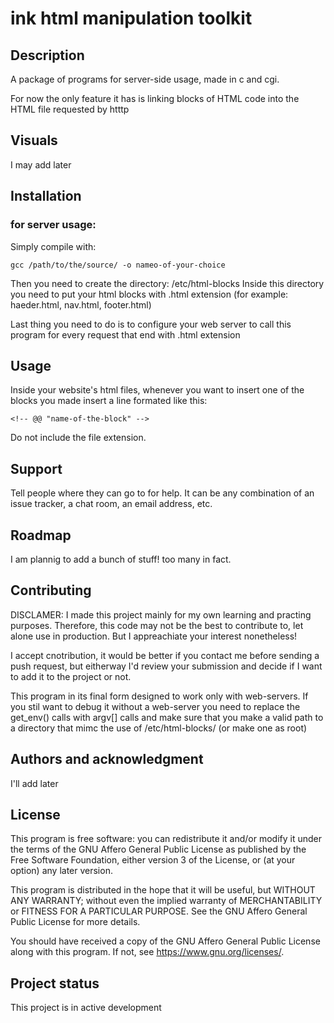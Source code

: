 
# ink html manipulation toolkit

## Description
A  package of programs for server-side usage, made in c and cgi.

For now the only feature it has is linking blocks of HTML code into the HTML file requested by htttp


## Visuals
I may add later

## Installation
### for server usage:
Simply compile with:
```code 
gcc /path/to/the/source/ -o nameo-of-your-choice
```
Then you need to create the directory: /etc/html-blocks
Inside this directory you need to put your html blocks with .html extension (for example: haeder.html, nav.html, footer.html)

Last thing you need to do is to configure your web server to call this program for every request that end with .html extension

## Usage
Inside your website's html files, whenever you want to insert one of the blocks you made insert a line formated like this:
```code 
<!-- @@ "name-of-the-block" -->
```
Do not include the file extension.

## Support
Tell people where they can go to for help. It can be any combination of an issue tracker, a chat room, an email address, etc.

## Roadmap
I am plannig to add a bunch of stuff! too many in fact.

## Contributing
DISCLAMER: I made this project mainly for my own learning and practing purposes.
Therefore, this code may not be the best to contribute to, let alone use in production.
But I appreachiate your interest nonetheless!

I accept cnotribution, it would be better if you contact me before sending a push request,
but eitherway I'd review your submission and decide if I want to add it to the project or not.

This program in its final form designed to work only with web-servers. If you stil want to debug it without a web-server
you need to replace the get_env() calls with argv[] calls and make sure that you make a valid path to a directory that mimc the use of /etc/html-blocks/ (or make one as root)

## Authors and acknowledgment
I'll add later

## License
This program is free software: you can redistribute it and/or modify it under the terms of the GNU Affero General Public License as published by the Free Software Foundation, either version 3 of the License, or (at your option) any later version.

This program is distributed in the hope that it will be useful, but WITHOUT ANY WARRANTY; without even the implied warranty of MERCHANTABILITY or FITNESS FOR A PARTICULAR PURPOSE. See the GNU Affero General Public License for more details.

 You should have received a copy of the GNU Affero General Public License along with this program. If not, see <https://www.gnu.org/licenses/>. 

## Project status
This project is in active development
